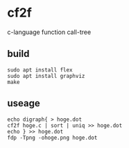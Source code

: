 # cf2f
c-language function call-tree

## build
```
sudo apt install flex
sudo apt install graphviz
make
```

## useage

```
echo digraph{ > hoge.dot
cf2f hoge.c | sort | uniq >> hoge.dot
echo } >> hoge.dot
fdp -Tpng -ohoge.png hoge.dot
```

